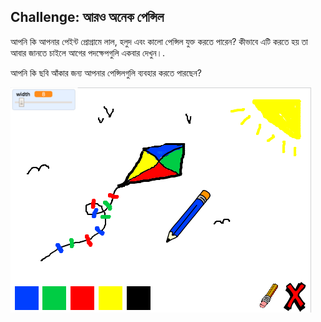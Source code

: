## Challenge: আরও অনেক পেন্সিল

আপনি কি আপনার পেইন্ট প্রোগ্রামে লাল, হলুদ এবং কালো পেন্সিল যুক্ত করতে পারেন? কীভাবে এটি করতে হয় তা আবার জানতে চাইলে আগের পদক্ষেপগুলি একবার দেখুন।.

আপনি কি ছবি আঁকার জন্য আপনার পেন্সিলগুলি ব্যবহার করতে পারছেন?

![screenshot](images/paint-final.png)